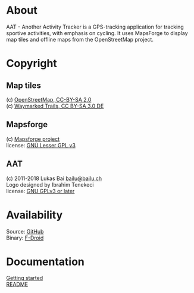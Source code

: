 # About
AAT - Another Activity Tracker is a GPS-tracking application for tracking sportive activities, with emphasis on cycling. It uses MapsForge to display map tiles and offline maps from the OpenStreetMap project.


# Copyright
## Map tiles
(c) [OpenStreetMap, CC-BY-SA 2.0](http://wiki.openstreetmap.org/wiki/Legal_FAQ)  
(c) [Waymarked Trails, CC BY-SA 3.0 DE](http://waymarkedtrails.org/en/help/legal)

## Mapsforge
(c) [Mapsforge project](https://github.com/mapsforge/mapsforge)  
license: [GNU Lesser GPL v3](http://www.gnu.org/licenses/lgpl.html)

## AAT
(c) 2011-2018 Lukas Bai bailu@bailu.ch  
Logo designed by Ibrahim Tenekeci  
license: [GNU GPLv3 or later](http://www.gnu.org/licenses/gpl.html)  


# Availability
Source: [GitHub](https://github.com/bailuk/AAT)  
Binary: [F-Droid](https://f-droid.org/repository/browse/?fdid=ch.bailu.aat)


# Documentation
[Getting started](README.gettingstarted.md)  
[README](README.enduser.md)


